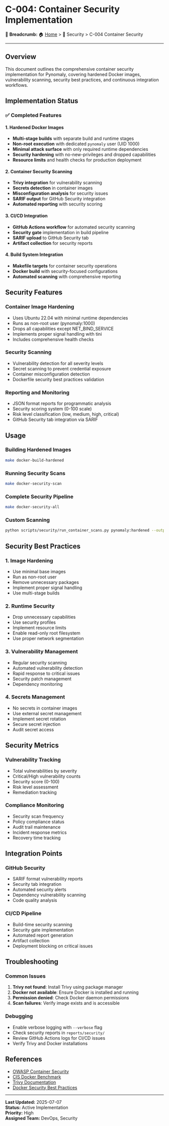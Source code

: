 # C-004: Container Security Implementation

🍞 **Breadcrumb:** 🏠 [Home](../index.md) > 📁 Security > C-004 Container Security

---

## Overview

This document outlines the comprehensive container security implementation for Pynomaly, covering hardened Docker images, vulnerability scanning, security best practices, and continuous integration workflows.

## Implementation Status

### ✅ Completed Features

#### 1. Hardened Docker Images
- **Multi-stage builds** with separate build and runtime stages
- **Non-root execution** with dedicated `pynomaly` user (UID 1000)
- **Minimal attack surface** with only required runtime dependencies
- **Security hardening** with no-new-privileges and dropped capabilities
- **Resource limits** and health checks for production deployment

#### 2. Container Security Scanning
- **Trivy integration** for vulnerability scanning
- **Secrets detection** in container images
- **Misconfiguration analysis** for security issues
- **SARIF output** for GitHub Security integration
- **Automated reporting** with security scoring

#### 3. CI/CD Integration
- **GitHub Actions workflow** for automated security scanning
- **Security gate** implementation in build pipeline
- **SARIF upload** to GitHub Security tab
- **Artifact collection** for security reports

#### 4. Build System Integration
- **Makefile targets** for container security operations
- **Docker build** with security-focused configurations
- **Automated scanning** with comprehensive reporting

## Security Features

### Container Image Hardening
- Uses Ubuntu 22.04 with minimal runtime dependencies
- Runs as non-root user (pynomaly:1000)
- Drops all capabilities except NET_BIND_SERVICE
- Implements proper signal handling with tini
- Includes comprehensive health checks

### Security Scanning
- Vulnerability detection for all severity levels
- Secret scanning to prevent credential exposure
- Container misconfiguration detection
- Dockerfile security best practices validation

### Reporting and Monitoring
- JSON format reports for programmatic analysis
- Security scoring system (0-100 scale)
- Risk level classification (low, medium, high, critical)
- GitHub Security tab integration via SARIF

## Usage

### Building Hardened Images
```bash
make docker-build-hardened
```

### Running Security Scans
```bash
make docker-security-scan
```

### Complete Security Pipeline
```bash
make docker-security-all
```

### Custom Scanning
```bash
python scripts/security/run_container_scans.py pynomaly:hardened --output-dir reports/security --fail-on-critical
```

## Security Best Practices

### 1. Image Hardening
- Use minimal base images
- Run as non-root user
- Remove unnecessary packages
- Implement proper signal handling
- Use multi-stage builds

### 2. Runtime Security
- Drop unnecessary capabilities
- Use security profiles
- Implement resource limits
- Enable read-only root filesystem
- Use proper network segmentation

### 3. Vulnerability Management
- Regular security scanning
- Automated vulnerability detection
- Rapid response to critical issues
- Security patch management
- Dependency monitoring

### 4. Secrets Management
- No secrets in container images
- Use external secret management
- Implement secret rotation
- Secure secret injection
- Audit secret access

## Security Metrics

### Vulnerability Tracking
- Total vulnerabilities by severity
- Critical/High vulnerability counts
- Security score (0-100)
- Risk level assessment
- Remediation tracking

### Compliance Monitoring
- Security scan frequency
- Policy compliance status
- Audit trail maintenance
- Incident response metrics
- Recovery time tracking

## Integration Points

### GitHub Security
- SARIF format vulnerability reports
- Security tab integration
- Automated security alerts
- Dependency vulnerability scanning
- Code quality analysis

### CI/CD Pipeline
- Build-time security scanning
- Security gate implementation
- Automated report generation
- Artifact collection
- Deployment blocking on critical issues

## Troubleshooting

### Common Issues
1. **Trivy not found**: Install Trivy using package manager
2. **Docker not available**: Ensure Docker is installed and running
3. **Permission denied**: Check Docker daemon permissions
4. **Scan failures**: Verify image exists and is accessible

### Debugging
- Enable verbose logging with `--verbose` flag
- Check security reports in `reports/security/`
- Review GitHub Actions logs for CI/CD issues
- Verify Trivy and Docker installations

## References

- [OWASP Container Security](https://owasp.org/www-project-container-security/)
- [CIS Docker Benchmark](https://www.cisecurity.org/benchmark/docker)
- [Trivy Documentation](https://aquasecurity.github.io/trivy/)
- [Docker Security Best Practices](https://docs.docker.com/develop/security-best-practices/)

---

**Last Updated:** 2025-07-07  
**Status:** Active Implementation  
**Priority:** High  
**Assigned Team:** DevOps, Security
